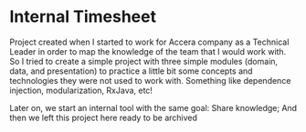 # Internal Timesheet

Project created when I started to work for Accera company as a Technical Leader in order to map the knowledge of the team that I would work with. So I tried to create a simple project with three simple modules (domain, data, and presentation) to practice a little bit some concepts and technologies they were not used to work with. Something like dependence injection, modularization, RxJava, etc! 

Later on, we start an internal tool with the same goal: Share knowledge; And then we left this project here ready to be archived
